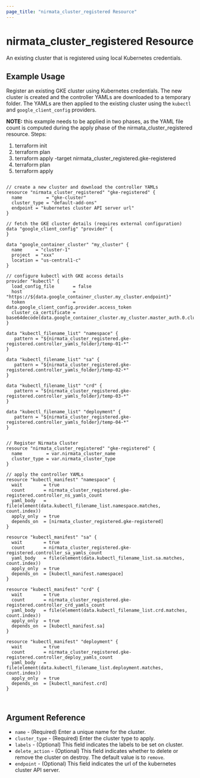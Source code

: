 ```yaml
---
page_title: "nirmata_cluster_registered Resource"
---
```


# nirmata_cluster_registered Resource

An existing cluster that is registered using local Kubernetes credentials.

## Example Usage

Register an existing GKE cluster using Kubernetes credentials. The new cluster is created and the controller YAMLs are downloaded to a temporary folder. The YAMLs are then applied to the existing cluster using the `kubectl` and `google_client_config` providers.

**NOTE:** this example needs to be applied in two phases, as the YAML file count is computed during the apply phase of the nirmata_cluster_registered resource. Steps:
1. terraform init
2. terraform plan 
3. terraform apply -target nirmata_cluster_registered.gke-registered
4. terraform plan
5. terraform apply

```hcl

// create a new cluster and download the controller YAMLs
resource "nirmata_cluster_registered" "gke-registered" {
  name         = "gke-cluster"
  cluster_type = "default-add-ons"
  endpoint = "kubernetes cluster API server url"
}

// fetch the GKE cluster details (requires external configuration)
data "google_client_config" "provider" {
}

data "google_container_cluster" "my_cluster" {
  name     = "cluster-1"
  project  = "xxx"
  location = "us-central1-c"
}

// configure kubectl with GKE access details
provider "kubectl" {
  load_config_file       = false
  host                   = "https://${data.google_container_cluster.my_cluster.endpoint}"
  token                  = data.google_client_config.provider.access_token
  cluster_ca_certificate = base64decode(data.google_container_cluster.my_cluster.master_auth.0.cluster_ca_certificate)
}

data "kubectl_filename_list" "namespace" {
   pattern = "${nirmata_cluster_registered.gke-registered.controller_yamls_folder}/temp-01-*"
}

data "kubectl_filename_list" "sa" {
   pattern = "${nirmata_cluster_registered.gke-registered.controller_yamls_folder}/temp-02-*"
}

data "kubectl_filename_list" "crd" {
   pattern = "${nirmata_cluster_registered.gke-registered.controller_yamls_folder}/temp-03-*"
}

data "kubectl_filename_list" "deployment" {
   pattern = "${nirmata_cluster_registered.gke-registered.controller_yamls_folder}/temp-04-*"
}


// Register Nirmata Cluster
resource "nirmata_cluster_registered" "gke-registered" {
  name         = var.nirmata_cluster_name
  cluster_type = var.nirmata_cluster_type
}

// apply the controller YAMLs
resource "kubectl_manifest" "namespace" {
  wait        = true
  count       = nirmata_cluster_registered.gke-registered.controller_ns_yamls_count
  yaml_body   = file(element(data.kubectl_filename_list.namespace.matches, count.index))
  apply_only  = true
  depends_on  = [nirmata_cluster_registered.gke-registered]
}

resource "kubectl_manifest" "sa" {
  wait        = true
  count       = nirmata_cluster_registered.gke-registered.controller_sa_yamls_count
  yaml_body   = file(element(data.kubectl_filename_list.sa.matches, count.index))
  apply_only  = true
  depends_on  = [kubectl_manifest.namespace]
}

resource "kubectl_manifest" "crd" {
  wait        = true
  count       = nirmata_cluster_registered.gke-registered.controller_crd_yamls_count
  yaml_body   = file(element(data.kubectl_filename_list.crd.matches, count.index))
  apply_only  = true
  depends_on  = [kubectl_manifest.sa]
}

resource "kubectl_manifest" "deployment" {
  wait        = true
  count       = nirmata_cluster_registered.gke-registered.controller_deploy_yamls_count
  yaml_body   = file(element(data.kubectl_filename_list.deployment.matches, count.index))
  apply_only  = true
  depends_on  = [kubectl_manifest.crd]
}



```

## Argument Reference

* `name` - (Required) Enter a unique name for the cluster.
* `cluster_type` - (Required) Enter the cluster type to apply.
* `labels` - (Optional) This field indicates the labels to be set on cluster.
* `delete_action` - (Optional) This field indicates whether to delete or remove the cluster on destroy. The default value is to `remove`.
* `endpoint` - (Optional) This field indicates the url of the kubernetes cluster API server.
